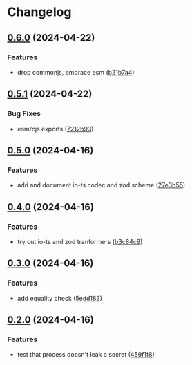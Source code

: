 # Changelog

## [0.6.0](https://github.com/jozan/secret/compare/v0.5.1...v0.6.0) (2024-04-22)


### Features

* drop commonjs, embrace esm ([b21b7a4](https://github.com/jozan/secret/commit/b21b7a4d5f6a9d204c3df192fab3013116c4e74d))

## [0.5.1](https://github.com/jozan/secret/compare/v0.5.0...v0.5.1) (2024-04-22)


### Bug Fixes

* esm/cjs exports ([7212b93](https://github.com/jozan/secret/commit/7212b9340736af3e3c155fd906b9ec4aaf7b4f2c))

## [0.5.0](https://github.com/jozan/secret/compare/v0.4.0...v0.5.0) (2024-04-16)


### Features

* add and document io-ts codec and zod scheme ([27e3b55](https://github.com/jozan/secret/commit/27e3b55095c82570788370fa244aa7507feed04d))

## [0.4.0](https://github.com/jozan/secret/compare/v0.3.0...v0.4.0) (2024-04-16)


### Features

* try out io-ts and zod tranformers ([b3c84c9](https://github.com/jozan/secret/commit/b3c84c9763ca77ad3c502bf4fa9b90905bbce7c6))

## [0.3.0](https://github.com/jozan/secret/compare/v0.2.0...v0.3.0) (2024-04-16)


### Features

* add equality check ([5edd183](https://github.com/jozan/secret/commit/5edd18383b80fed2f9255daf590119a14b2e252c))

## [0.2.0](https://github.com/jozan/secret/compare/v0.1.0...v0.2.0) (2024-04-16)


### Features

* test that process doesn't leak a secret ([459f1f8](https://github.com/jozan/secret/commit/459f1f8e8e2c5bc68360488e22049317d1faad51))
